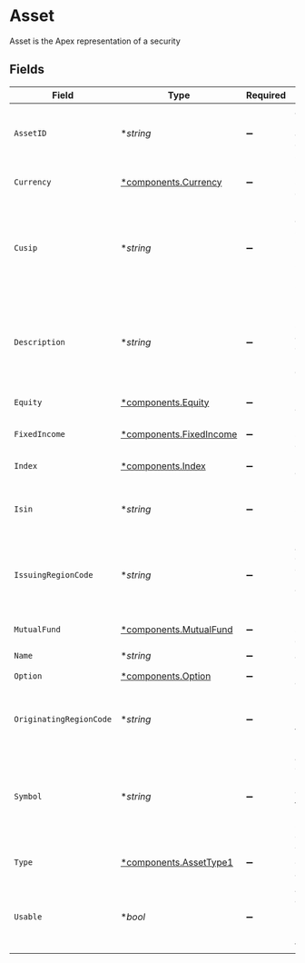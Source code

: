 # Asset

Asset is the Apex representation of a security


## Fields

| Field                                                                                                        | Type                                                                                                         | Required                                                                                                     | Description                                                                                                  | Example                                                                                                      |
| ------------------------------------------------------------------------------------------------------------ | ------------------------------------------------------------------------------------------------------------ | ------------------------------------------------------------------------------------------------------------ | ------------------------------------------------------------------------------------------------------------ | ------------------------------------------------------------------------------------------------------------ |
| `AssetID`                                                                                                    | **string*                                                                                                    | :heavy_minus_sign:                                                                                           | Apex internal identifier assigned upon entry to every security.                                              | 8395                                                                                                         |
| `Currency`                                                                                                   | [*components.Currency](../../models/components/currency.md)                                                  | :heavy_minus_sign:                                                                                           | Currency specific asset details                                                                              |                                                                                                              |
| `Cusip`                                                                                                      | **string*                                                                                                    | :heavy_minus_sign:                                                                                           | Identifier assigned to a security by the CUSIP Service Bureau of Standard & Poor’s Corporation               | 855244109                                                                                                    |
| `Description`                                                                                                | **string*                                                                                                    | :heavy_minus_sign:                                                                                           | Name of the issuer of a security and additional descriptive information about the particular issue           | Starbucks Corp                                                                                               |
| `Equity`                                                                                                     | [*components.Equity](../../models/components/equity.md)                                                      | :heavy_minus_sign:                                                                                           | Equity specific asset details                                                                                |                                                                                                              |
| `FixedIncome`                                                                                                | [*components.FixedIncome](../../models/components/fixedincome.md)                                            | :heavy_minus_sign:                                                                                           | FixedIncome specific asset details                                                                           |                                                                                                              |
| `Index`                                                                                                      | [*components.Index](../../models/components/index.md)                                                        | :heavy_minus_sign:                                                                                           | Index specific asset details                                                                                 |                                                                                                              |
| `Isin`                                                                                                       | **string*                                                                                                    | :heavy_minus_sign:                                                                                           | isin is the International Securities Identification Number                                                   | US123456789                                                                                                  |
| `IssuingRegionCode`                                                                                          | **string*                                                                                                    | :heavy_minus_sign:                                                                                           | A string attribute denoting the country of issuance or where the asset is trading.                           | US                                                                                                           |
| `MutualFund`                                                                                                 | [*components.MutualFund](../../models/components/mutualfund.md)                                              | :heavy_minus_sign:                                                                                           | MutualFund specific asset details                                                                            |                                                                                                              |
| `Name`                                                                                                       | **string*                                                                                                    | :heavy_minus_sign:                                                                                           | assets/{asset_id}                                                                                            | assets/8395                                                                                                  |
| `Option`                                                                                                     | [*components.Option](../../models/components/option.md)                                                      | :heavy_minus_sign:                                                                                           | Option specific asset details                                                                                |                                                                                                              |
| `OriginatingRegionCode`                                                                                      | **string*                                                                                                    | :heavy_minus_sign:                                                                                           | ISO code identifying the region in which the entity was incorporated                                         | US                                                                                                           |
| `Symbol`                                                                                                     | **string*                                                                                                    | :heavy_minus_sign:                                                                                           | An arrangement of characters—usually letters and or numbers — usually representing securities on an exchange | SBUX                                                                                                         |
| `Type`                                                                                                       | [*components.AssetType1](../../models/components/assettype1.md)                                              | :heavy_minus_sign:                                                                                           | The type or category of the asset                                                                            | EQUITY                                                                                                       |
| `Usable`                                                                                                     | **bool*                                                                                                      | :heavy_minus_sign:                                                                                           | A usable asset is active in its respective market and can be traded and/or transferred                       | true                                                                                                         |